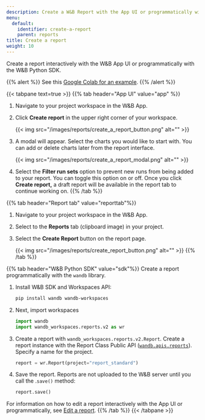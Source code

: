 ```yaml
---
description: Create a W&B Report with the App UI or programmatically with the Weights & Biases SDK.
menu:
  default:
    identifier: create-a-report
    parent: reports
title: Create a report
weight: 10
---
```


Create a report interactively with the W&B App UI or programmatically with the W&B Python SDK.

{{% alert %}}
See this [Google Colab for an example](https://colab.research.google.com/github/wandb/examples/blob/master/colabs/Report_API_Quickstart.ipynb).
{{% /alert %}}

{{< tabpane text=true >}}
{{% tab header="App UI" value="app" %}}
1. Navigate to your project workspace in the W&B App.
2. Click **Create report** in the upper right corner of your workspace.

   {{< img src="/images/reports/create_a_report_button.png" alt="" >}}

3. A modal will appear. Select the charts you would like to start with. You can add or delete charts later from the report interface.

    {{< img src="/images/reports/create_a_report_modal.png" alt="" >}}

4. Select the **Filter run sets** option to prevent new runs from being added to your report. You can toggle this option on or off. Once you click **Create report,** a draft report will be available in the report tab to continue working on.
{{% /tab %}}

{{% tab header="Report tab" value="reporttab"%}}
1. Navigate to your project workspace in the W&B App.
2. Select to the **Reports** tab (clipboard image) in your project.
3. Select the **Create Report** button on the report page. 

   {{< img src="/images/reports/create_report_button.png" alt="" >}}
{{% /tab %}}

{{% tab header="W&B Python SDK" value="sdk"%}}
Create a report programmatically with the `wandb` library. 

1. Install W&B SDK and Workspaces API:
    ```bash
    pip install wandb wandb-workspaces
    ```
2. Next, import workspaces
    ```python
    import wandb
    import wandb_workspaces.reports.v2 as wr
    ```       
3. Create a report with `wandb_workspaces.reports.v2.Report`. Create a report instance with the Report Class Public API ([`wandb.apis.reports`](/ref/python/public-api/api#reports)). Specify a name for the project.   
    ```python
    report = wr.Report(project="report_standard")
    ```  

4. Save the report. Reports are not uploaded to the W&B server until you call the .`save()` method:
    ```python
    report.save()
    ```

For information on how to edit a report interactively with the App UI or programmatically, see [Edit a report](/guides/reports/edit-a-report).
{{% /tab %}}
{{< /tabpane >}}
